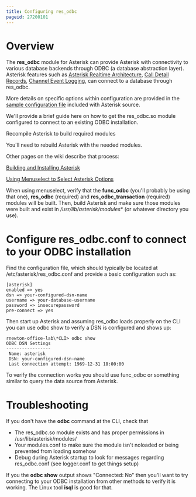 ```yaml
---
title: Configuring res_odbc
pageid: 27200101
---
```


Overview
========

The **res_odbc** module for Asterisk can provide Asterisk with connectivity to various database backends through ODBC (a database abstraction layer). Asterisk features such as [Asterisk Realtime Architecture](/Fundamentals/Asterisk-Configuration/Database-Support-Configuration/Realtime-Database-Configuration), [Call Detail Records](/Configuration/Reporting/Call-Detail-Records-CDR), [Channel Event Logging](/Configuration/Reporting/Channel-Event-Logging-CEL), can connect to a database through res_odbc.

More details on specific options within configuration are provided in the [sample configuration file](http://svnview.digium.com/svn/asterisk/branches/11/configs/res_odbc.conf.sample?view=markup) included with Asterisk source.

We'll provide a brief guide here on how to get the res_odbc.so module configured to connect to an existing ODBC installation.

Recompile Asterisk to build required modules

You'll need to rebuild Asterisk with the needed modules.

Other pages on the wiki describe that process:

[Building and Installing Asterisk](/Getting-Started/Installing-Asterisk/Installing-Asterisk-From-Source/Building-and-Installing-Asterisk)

[Using Menuselect to Select Asterisk Options](/Getting-Started/Installing-Asterisk/Installing-Asterisk-From-Source/Using-Menuselect-to-Select-Asterisk-Options)

When using menuselect, verify that the **func_odbc** (you'll probably be using that one), **res_odbc** (required) and **res_odbc_transaction** (required) modules will be built. Then, build Asterisk and make sure those modules were built and exist in  */usr/lib/asterisk/modules** (or whatever directory you use).

Configure res_odbc.conf to connect to your ODBC installation
=============================================================

Find the configuration file, which should typically be located at /etc/asterisk/res_odbc.conf and provide a basic configuration such as:

```
[asterisk]
enabled => yes
dsn => your-configured-dsn-name
username => your-database-username
password => insecurepassword
pre-connect => yes

```

Then start up Asterisk and assuming res_odbc loads properly on the CLI you can use odbc show to verify a DSN is configured and shows up:

```
rnewton-office-lab\*CLI> odbc show
ODBC DSN Settings
-----------------
 Name: asterisk
 DSN: your-configured-dsn-name
 Last connection attempt: 1969-12-31 18:00:00

```

To verify the connection works you should use func_odbc or something similar to query the data source from Asterisk.

Troubleshooting
===============

If you don't have the **odbc** command at the CLI, check that

* The res_odbc.so module exists and has proper permissions in /usr/lib/asterisk/modules/
* Your modules.conf to make sure the module isn't noloaded or being prevented from loading somehow
* Debug during Asterisk startup to look for messages regarding res_odbc.conf (see logger.conf to get things setup)

If you the **odbc show** output shows "Connected: No" then you'll want to try connecting to your ODBC installation from other methods to verify it is working. The Linux tool **isql** is good for that.

